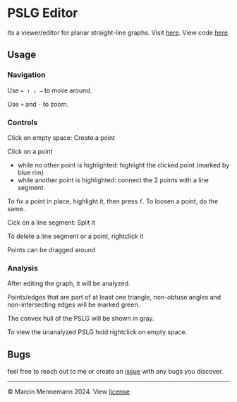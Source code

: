 # PSLG Editor
Its a viewer/editor for planar straight-line graphs.
Visit [here](https://mennemann.github.io/PSLGEditor/).
View code [here](https://github.com/mennemann/PSLGEditor/).

## Usage
### Navigation
Use `← ↑ ↓ →` to move around.

Use `+` and `-` to zoom.


### Controls
Click on empty space: Create a point

Click on a point
+ while no other point is highlighted: highlight the clicked point (marked by blue rim)
+ while another point is highlighted: connect the 2 points with a line segment


To fix a point in place, highlight it, then press `f`. To loosen a point, do the same.

Cick on a line segment: Split it

To delete a line segment or a point, rightclick it

Points can be dragged around


### Analysis
After editing the graph, it will be analyzed.

Points/edges that are part of at least one triangle, non-obtuse angles and non-intersecting edges will be marked green.

The convex hull of the PSLG will be shown in gray.

To view the unanalyzed PSLG hold rightclick on empty space.


## Bugs
feel free to reach out to me or create an [issue](https://github.com/mennemann/PSLGEditor/issues) with any bugs you discover.

---
&copy; Marcin Mennemann 2024. View [license](https://raw.githubusercontent.com/mennemann/PSLGEditor/main/LICENSE)
